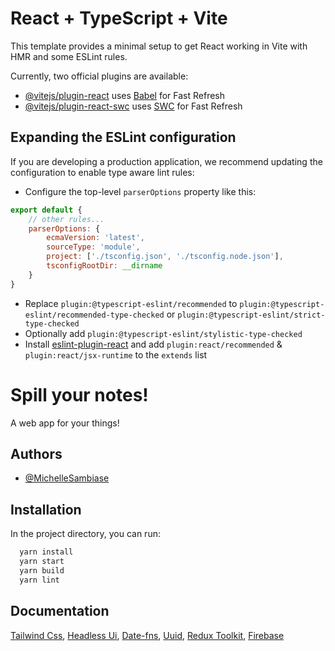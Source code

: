 # React + TypeScript + Vite

This template provides a minimal setup to get React working in Vite with HMR and some ESLint rules.

Currently, two official plugins are available:

- [@vitejs/plugin-react](https://github.com/vitejs/vite-plugin-react/blob/main/packages/plugin-react/README.md) uses [Babel](https://babeljs.io/) for Fast Refresh
- [@vitejs/plugin-react-swc](https://github.com/vitejs/vite-plugin-react-swc) uses [SWC](https://swc.rs/) for Fast Refresh

## Expanding the ESLint configuration

If you are developing a production application, we recommend updating the configuration to enable type aware lint rules:

- Configure the top-level `parserOptions` property like this:

```js
export default {
	// other rules...
	parserOptions: {
		ecmaVersion: 'latest',
		sourceType: 'module',
		project: ['./tsconfig.json', './tsconfig.node.json'],
		tsconfigRootDir: __dirname
	}
}
```

- Replace `plugin:@typescript-eslint/recommended` to `plugin:@typescript-eslint/recommended-type-checked` or `plugin:@typescript-eslint/strict-type-checked`
- Optionally add `plugin:@typescript-eslint/stylistic-type-checked`
- Install [eslint-plugin-react](https://github.com/jsx-eslint/eslint-plugin-react) and add `plugin:react/recommended` & `plugin:react/jsx-runtime` to the `extends` list

# Spill your notes!

A web app for your things!

## Authors

- [@MichelleSambiase](https://www.github.com/MichelleSambiase)

## Installation

In the project directory, you can run:

```bash
  yarn install
  yarn start
  yarn build
  yarn lint
```

## Documentation

[Tailwind Css](https://tailwindcss.com/),
[Headless Ui](https://headlessui.com/),
[Date-fns](https://date-fns.org/),
[Uuid](https://github.com/uuidjs/uuid),
[Redux Toolkit](https://redux-toolkit.js.org/),
[Firebase](https://firebase.google.com/)
